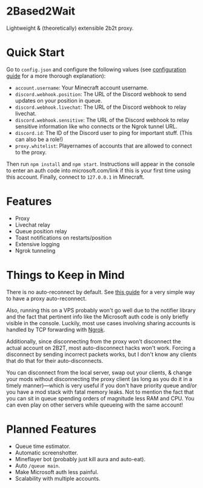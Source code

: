 # 2Based2Wait

Lightweight & (theoretically) extensible 2b2t proxy.

# Quick Start

Go to `config.json` and configure the following values (see [configuration guide](https://github.com/Enchoseon/2based2wait/wiki/Configuration-Guide) for a more thorough explanation):

- `account.username`: Your Minecraft account username.
- `discord.webhook.position`: The URL of the Discord webhook to send updates on your position in queue.
- `discord.webhook.livechat`: The URL of the Discord webhook to relay livechat.
- `discord.webhook.sensitive`: The URL of the Discord webhook to relay sensitive information like who connects or the Ngrok tunnel URL.
- `discord.id`: The ID of the Discord user to ping for important stuff. (This can also be a role!)
- `proxy.whitelist`: Playernames of accounts that are allowed to connect to the proxy.

Then run `npm install` and `npm start`. Instructions will appear in the console to enter an auth code into microsoft.com/link if this is your first time using this account. Finally, connect to `127.0.0.1` in Minecraft.

# Features

- Proxy
- Livechat relay
- Queue position relay
- Toast notifications on restarts/position
- Extensive logging
- Ngrok tunneling

# Things to Keep in Mind

There is no auto-reconnect by default. See [this guide](https://github.com/Enchoseon/2based2wait/wiki/How-to-Auto-Reconnect-with-Supervisor) for a very simple way to have a proxy auto-reconnect.

Also, running this on a VPS probably won't go well due to the notifier library and the fact that pertinent info like the Microsoft auth code is only briefly visible in the console. Luckily, most use cases involving sharing accounts is handled by TCP forwarding with [Ngrok](https://ngrok.com/).

Additionally, since disconnecting from the proxy won't disconnect the actual account on 2B2T, most auto-disconnect hacks won't work. Forcing a disconnect by sending incorrect packets works, but I don't know any clients that do that for their auto-disconnects.

You can disconnect from the local server, swap out your clients, & change your mods without disconnecting the proxy client (as long as you do it in a timely manner)—which is very useful if you don't have priority queue and/or you have a mod stack with fatal memory leaks. Not to mention the fact that you can sit in queue spending orders of magnitude less RAM and CPU. You can even play on other servers while queueing with the same account!

# Planned Features

- Queue time estimator.
- Automatic screenshotter.
- Mineflayer bot (probably just kill aura and auto-eat).
- Auto `/queue main`.
- Make Microsoft auth less painful.
- Scalability with multiple accounts.
